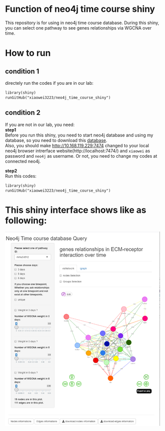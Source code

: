 # Function of neo4j time course shiny
This repository is for using in neo4j time course database.
During this shiny, you can select one pathway to see genes relationships via WGCNA over time.

# How to run

## condition 1
directely run the codes if you are in our lab:
```
library(shiny)
runGitHub("xiaowei3223/neo4j_time_course_shiny")
```
## condition 2
If you are not in our lab, you need:   
**step1**      
Before you run this shiny, you need to start neo4j database and using my database, so you need to download this [database](https://github.com/xiaowei3223/database/raw/master/TC_databaseV2.7z).  
Also, you should make http://10.168.119.229:7474 changed to your local neo4j browser intrerface website(http://localhost:7474/) and `xiaowei` as password and `neo4j` as username. Or not, you need to change
my codes at connected neo4j.

**step2**  
Run this codes:
```
library(shiny)
runGitHub("xiaowei3223/neo4j_time_course_shiny")
```

# This shiny interface shows like as following:

![interface_neo4j_time_course_shiny.png](img/interface_neo4j_time_course_shiny_v2.png)
